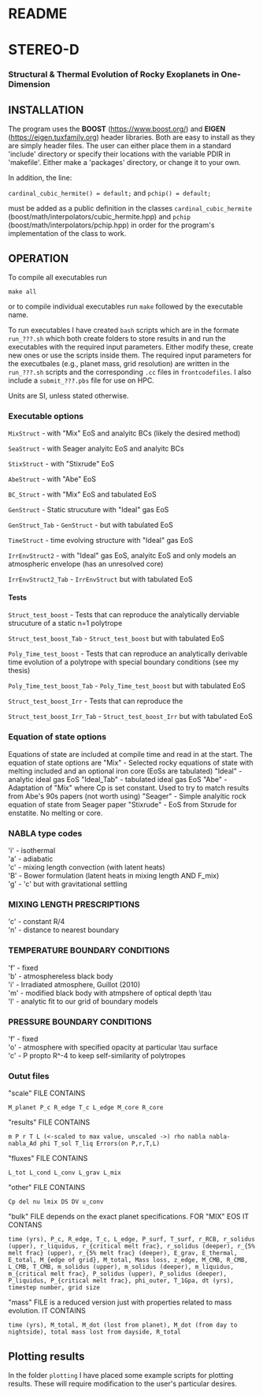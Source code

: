 # README

# STEREO-D
### Structural & Thermal Evolution of Rocky Exoplanets in One-Dimension

## INSTALLATION

The program uses the **BOOST** (https://www.boost.org/) and **EIGEN** (https://eigen.tuxfamily.org) header libraries. Both are easy to install as they are simply header files. The user can either place them in a standard 'include' directory or specify their locations with the variable PDIR in 'makefile'. Either make a 'packages' directory, or change it to your own.

In addition, the line:

`cardinal_cubic_hermite() = default;` and `pchip() = default;`

must be added as a public definition in the classes `cardinal_cubic_hermite` (boost/math/interpolators/cubic_hermite.hpp) and `pchip` (boost/math/interpolators/pchip.hpp) in order for the program's implementation of the class to work.

## OPERATION
To compile all executables run 

`make all`

or to compile individual executables run `make` followed by the executable name.

To run executables I have created `bash` scripts which are in the formate `run_???.sh` which both create folders to store results in and run the executables with the required input parameters. Either modify these, create new ones or use the scripts inside them. The required input parameters for the executbales (e.g., planet mass, grid resolution) are written in the `run_???.sh` scripts and the corresponding `.cc` files in `frontcodefiles`. I also include a `submit_???.pbs` file for use on HPC.

Units are SI, unless stated otherwise.

### Executable options
`MixStruct` - with "Mix" EoS and analyitc BCs (likely the desired method)

`SeaStruct` - with Seager analyitc EoS and analyitc BCs

`StixStruct` - with "Stixrude" EoS

`AbeStruct` - with "Abe" EoS

`BC_Struct` - with "Mix" EoS and tabulated EoS

`GenStruct` - Static strucuture with "Ideal" gas EoS

`GenStruct_Tab` - `GenStruct` - but with tabulated EoS

`TimeStruct` - time evolving structure with "Ideal" gas EoS

`IrrEnvStruct2` - with "Ideal" gas EoS, analyitc EoS and only models an atmospheric envelope (has an unresolved core)

`IrrEnvStruct2_Tab` - `IrrEnvStruct` but with tabulated EoS

#### Tests

`Struct_test_boost` - Tests that can reproduce the analytically derviable strucuture of a static n=1 polytrope

`Struct_test_boost_Tab` - `Struct_test_boost` but with tabulated EoS

`Poly_Time_test_boost` - Tests that can reproduce an analytically derivable time evolution of a polytrope with special boundary conditions (see my thesis)

`Poly_Time_test_boost_Tab` - `Poly_Time_test_boost` but with tabulated EoS

`Struct_test_boost_Irr` - Tests that can reproduce the 

`Struct_test_boost_Irr_Tab` - `Struct_test_boost_Irr` but with tabulated EoS


### Equation of state options
Equations of state are included at compile time and read in at the start. The equation of state options are 
"Mix" - Selected rocky equations of state with melting included and an optional iron core (EoSs are tabulated)
"Ideal" - analytic ideal gas EoS
"Ideal_Tab" - tabulated ideal gas EoS
"Abe" - Adaptation of "Mix" where Cp is set constant. Used to try to match results from Abe's 90s papers (not worth using)
"Seager" - Simple analyitic rock equation of state from Seager paper
"Stixrude" - EoS from Stxrude for enstatite. No melting or core.

### NABLA type codes

'i' - isothermal  
'a' - adiabatic  
'c' - mixing length convection (with latent heats)  
'B' - Bower formulation (latent heats in mixing length AND F_mix)  
'g' - 'c' but with gravitational settling

### MIXING LENGTH PRESCRIPTIONS 

'c' - constant R/4  
'n' - distance to nearest boundary 

### TEMPERATURE BOUNDARY CONDITIONS

'f' - fixed  
'b' - atmosphereless black body  
'i' - Irradiated atmosphere, Guillot (2010)  
'm' - modified black body with atmpshere of optical depth \tau  
'l' - analytic fit to our grid of boundary models

### PRESSURE BOUNDARY CONDITIONS

'f' - fixed  
'o' - atmosphere with specified opacity at particular \tau surface  
'c' - P propto R^-4 to keep self-similarity of polytropes  

### Outut files

"scale" FILE CONTAINS

`M_planet P_c R_edge T_c L_edge M_core R_core`

"results" FILE CONTAINS

`m P r T L (<-scaled to max value, unscaled ->) rho nabla nabla-nabla_Ad phi T_sol T_liq Errors(on P,r,T,L)`

"fluxes" FILE CONTAINS

`L_tot L_cond L_conv L_grav L_mix`

"other" FILE CONTAINS

`Cp del nu lmix DS DV u_conv`

"bulk" FILE depends on the exact planet specifications. 
FOR "MIX" EOS IT CONTANS

`time (yrs), P_c, R_edge, T_c, L_edge, P_surf, T_surf, r_RCB, r_solidus (upper), r_liquidus, r_{critical melt frac}, r_solidus (deeper), r_{5% melt frac} (upper), r_{5% melt frac} (deeper), E_grav, E_thermal, E_total, M_{edge of grid}, M_total, Mass loss, z_edge, M_CMB, R_CMB, L_CMB, T_CMB, m_solidus (upper), m_solidus (deeper), m_liquidus, m_{critical melt frac}, P_solidus (upper), P_solidus (deeper), P_liquidus, P_{critical melt frac}, phi_outer, T_1Gpa, dt (yrs), timestep number, grid size`

"mass" FILE is a reduced version just with properties related to mass evolution. 
IT CONTAINS

`time (yrs), M_total, M_dot (lost from planet), M_dot (from day to nightside), total mass lost from dayside, R_total`

## Plotting results
In the folder `plotting` I have placed some example scripts for plotting results. These will require modification to the user's particular desires.